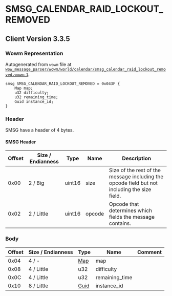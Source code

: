 # SMSG_CALENDAR_RAID_LOCKOUT_REMOVED

## Client Version 3.3.5

### Wowm Representation

Autogenerated from `wowm` file at [`wow_message_parser/wowm/world/calendar/smsg_calendar_raid_lockout_removed.wowm:1`](https://github.com/gtker/wow_messages/tree/main/wow_message_parser/wowm/world/calendar/smsg_calendar_raid_lockout_removed.wowm#L1).
```rust,ignore
smsg SMSG_CALENDAR_RAID_LOCKOUT_REMOVED = 0x043F {
    Map map;
    u32 difficulty;
    u32 remaining_time;
    Guid instance_id;
}
```
### Header

SMSG have a header of 4 bytes.

#### SMSG Header

| Offset | Size / Endianness | Type   | Name   | Description |
| ------ | ----------------- | ------ | ------ | ----------- |
| 0x00   | 2 / Big           | uint16 | size   | Size of the rest of the message including the opcode field but not including the size field.|
| 0x02   | 2 / Little        | uint16 | opcode | Opcode that determines which fields the message contains.|

### Body

| Offset | Size / Endianness | Type | Name | Comment |
| ------ | ----------------- | ---- | ---- | ------- |
| 0x04 | 4 / - | [Map](map.md) | map |  |
| 0x08 | 4 / Little | u32 | difficulty |  |
| 0x0C | 4 / Little | u32 | remaining_time |  |
| 0x10 | 8 / Little | [Guid](../types/packed-guid.md) | instance_id |  |

